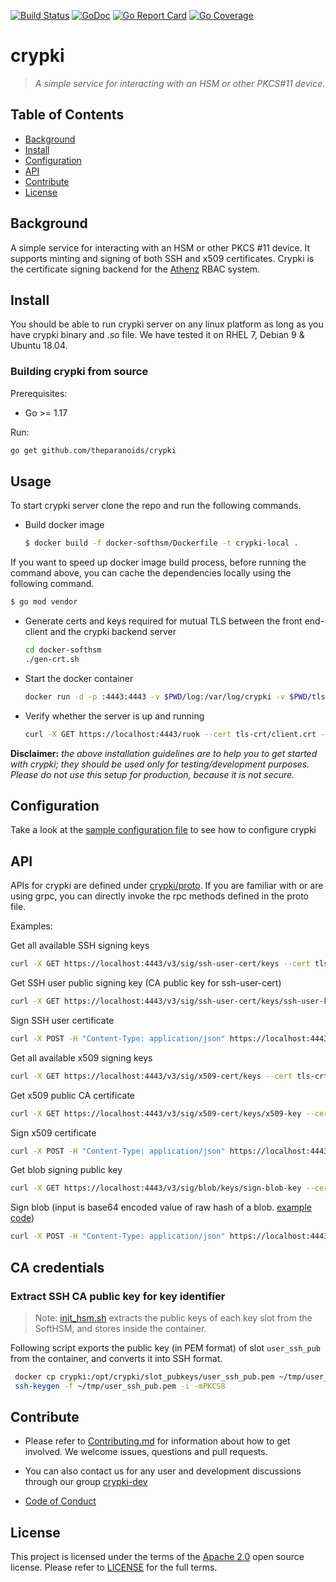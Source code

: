 [![Build Status][build-badge]][build-url] [![GoDoc][godoc-badge]][godoc] [![Go Report Card][goreport-card-badge]][goreport-card] [![Go Coverage][codecov-card-badge]][codecov-card]


# crypki
> _A simple service for interacting with an HSM or other PKCS#11 device._

## Table of Contents

- [Background](#background)
- [Install](#install)
- [Configuration](#configuration)
- [API](#api)
- [Contribute](#contribute)
- [License](#license)

## Background

A simple service for interacting with an HSM or other PKCS #11 device. It supports minting and signing of both SSH and x509 certificates. Crypki is the certificate signing backend for the [Athenz](https://github.com/yahoo/athenz) RBAC system. 

## Install

You should be able to run crypki server on any linux platform as long as you have crypki binary and .so file. We have tested it on RHEL 7, Debian 9 & Ubuntu 18.04. 

### Building crypki from source

Prerequisites:

- Go >= 1.17

Run:

```sh
go get github.com/theparanoids/crypki
```

## Usage 

To start crypki server clone the repo and run the following commands.

- Build docker image
  ```sh
  $ docker build -f docker-softhsm/Dockerfile -t crypki-local .
  ```

If you want to speed up docker image build process, before running the command above, you can cache the dependencies locally using the following command.
```sh
$ go mod vendor
```

- Generate certs and keys required for mutual TLS between the front end-client and the crypki backend server
  ```sh
  cd docker-softhsm
  ./gen-crt.sh
  ```
  
- Start the docker container
  ```sh
  docker run -d -p :4443:4443 -v $PWD/log:/var/log/crypki -v $PWD/tls-crt:/opt/crypki/tls-crt:ro -v $PWD/shm:/dev/shm --rm --name crypki -h "localhost" crypki-local
  ```  
  
- Verify whether the server is up and running
  ```sh
  curl -X GET https://localhost:4443/ruok --cert tls-crt/client.crt --key tls-crt/client.key --cacert tls-crt/ca.crt 
  ```
 
**Disclaimer:** _the above installation guidelines are to help you to get started with crypki; they should be used only for testing/development purposes. Please do not use this setup for production, because it is not secure._


## Configuration

Take a look at the [sample configuration file](https://github.com/theparanoids/crypki/blob/main/config/testdata/testconf-good.json) to see how to configure crypki

## API

APIs for crypki are defined under [crypki/proto](https://github.com/theparanoids/crypki/tree/main/proto). If you are familiar with or are using grpc, you can directly invoke the rpc methods defined in the proto file.

Examples:
 
Get all available SSH signing keys
  ```sh
  curl -X GET https://localhost:4443/v3/sig/ssh-user-cert/keys --cert tls-crt/client.crt --key tls-crt/client.key --cacert tls-crt/ca.crt
   ```

Get SSH user public signing key (CA public key for ssh-user-cert) 
  ```sh
  curl -X GET https://localhost:4443/v3/sig/ssh-user-cert/keys/ssh-user-key --cert tls-crt/client.crt --key tls-crt/client.key --cacert tls-crt/ca.crt
   ```

Sign SSH user certificate
  ```sh
  curl -X POST -H "Content-Type: application/json" https://localhost:4443/v3/sig/ssh-user-cert/keys/ssh-user-key --data @ssh_csr.json --cert tls-crt/client.crt --key tls-crt/client.key --cacert tls-crt/ca.crt 
  ```

Get all available x509 signing keys
  ```sh
  curl -X GET https://localhost:4443/v3/sig/x509-cert/keys --cert tls-crt/client.crt --key tls-crt/client.key --cacert tls-crt/ca.crt
   ```

Get x509 public CA certificate
  ```sh
  curl -X GET https://localhost:4443/v3/sig/x509-cert/keys/x509-key --cert tls-crt/client.crt --key tls-crt/client.key --cacert tls-crt/ca.crt
   ```

Sign x509 certificate
  ```sh
  curl -X POST -H "Content-Type: application/json" https://localhost:4443/v3/sig/x509-cert/keys/x509-key --data @x509_csr.json --cert tls-crt/client.crt --key tls-crt/client.key --cacert tls-crt/ca.crt 
  ```

Get blob signing public key
  ```sh
  curl -X GET https://localhost:4443/v3/sig/blob/keys/sign-blob-key --cert tls-crt/client.crt --key tls-crt/client.key --cacert tls-crt/ca.crt
  ```

Sign blob (input is base64 encoded value of raw hash of a blob. [example code](https://play.golang.org/p/AFlho2HtZoD))
  ```sh
  curl -X POST -H "Content-Type: application/json" https://localhost:4443/v3/sig/blob/keys/sign-blob-key --data @sign_blob.json --cert tls-crt/client.crt --key tls-crt/client.key --cacert tls-crt/ca.crt
  ```

## CA credentials 

### Extract SSH CA public key for key identifier 

  > Note: [init_hsm.sh](./docker-softhsm/init_hsm.sh) extracts the public keys of each key slot from the SoftHSM, and stores inside the container.  
  
  Following script exports the public key (in PEM format) of slot `user_ssh_pub` from the container, and converts it into SSH format.    

  ```sh
   docker cp crypki:/opt/crypki/slot_pubkeys/user_ssh_pub.pem ~/tmp/user_ssh_pub.pem 
   ssh-keygen -f ~/tmp/user_ssh_pub.pem -i -mPKCS8
  ```

<!---
### Generate X509 CA certificate for key identifier `host_x509`
TODO: Provide an example of binary `gen-cacert` usage
-->

## Contribute

- Please refer to [Contributing.md](Contributing.md) for information about how to get involved. We welcome issues, questions and pull requests.

- You can also contact us for any user and development discussions through our group [crypki-dev](https://groups.google.com/d/forum/crypki-dev)

- [Code of Conduct](Code-of-Conduct.md)

## License

This project is licensed under the terms of the [Apache 2.0](http://www.apache.org/licenses/LICENSE-2.0) open source license. Please refer to [LICENSE](LICENSE) for the full terms.

[build-badge]:     https://github.com/theparanoids/crypki/workflows/Linux/badge.svg
[build-url]:       https://github.com/theparanoids/crypki/actions?query=branch%3Amain+workflow%3ALinux
[golang]:          http://golang.org/
[golang-install]:  http://golang.org/doc/install.html#releases
[godoc-badge]:     https://pkg.go.dev/badge/github.com/theparanoids/crypki.svg
[godoc]:           https://pkg.go.dev/github.com/theparanoids/crypki
[goreport-card-badge]: https://goreportcard.com/badge/theparanoids/crypki
[goreport-card]: https://goreportcard.com/report/theparanoids/crypki
[codecov-card-badge]: https://codecov.io/gh/theparanoids/crypki/branch/main/graph/badge.svg
[codecov-card]: https://codecov.io/gh/theparanoids/crypki
